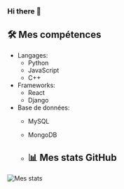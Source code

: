 ### Hi there 👋

<!--
**Luciesch8/Luciesch8** is a ✨ _special_ ✨ repository because its `README.md` (this file) appears on your GitHub profile.

Here are some ideas to get you started:

- 🔭 I’m currently working on ...
- 🌱 I’m currently learning ...
- 👯 I’m looking to collaborate on ...
- 🤔 I’m looking for help with ...
- 💬 Ask me about ...
- 📫 How to reach me: ...
- 😄 Pronouns: ...
- ⚡ Fun fact: ...
-->


## 🛠️ Mes compétences

- Langages: 
  - Python
  - JavaScript
  - C++
- Frameworks:
  - React
  - Django
- Base de données:
  - MySQL
  - MongoDB
 
  - ## 📊 Mes stats GitHub

![Mes stats](https://github-readme-stats.vercel.app/api?username=Luciesch8r&show_icons=true)

